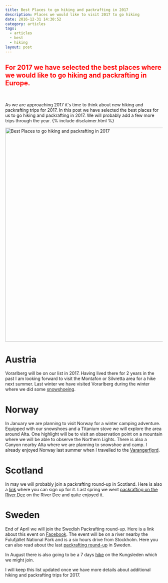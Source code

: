 ```yaml
---
title: Best Places to go hiking and packrafting in 2017
description: Places we would like to visit 2017 to go hiking
date: 2016-12-31 14:30:52
category: articles
tags:
  - articles
  - best
  - hiking
layout: post
---
```

<h2 style="color:red">For 2017 we have selected the best places where we would like to go hiking and packrafting in Europe.</h2>
<br>

As we are approaching 2017 it's time to think about new hiking and packrafting trips for 2017. In this post we have selected the best places for us to go hiking and packrafting in 2017. We will probably add a few more trips through the year. {% include disclaimer.html %}

<a data-flickr-embed="true"  href="https://www.flickr.com/photos/90204224@N07/28408870540/in/photolist-KhoTsL-KyaWGy-JLZn9U-KAEbo2-D6WjUR-qUzGQK-Q6U317-rbV4BL-rbRHKM-qfcV5n-KEWijq-KyaX69-KHvJbk-KhoThW-JM6Vqe-KyaX1Q-KHvHM4-KyaWT5-KyaWPC-KyaWAS-qGH8BY-r9HaDW-AqB9ci-APvhWx-rbRFq6-r9HaJL-qUqxwU-rbV6xu-tMS45w-qfcT7K-qUxMti-qUxMCM-qUzFAa-rbV7gy-rbV7GU-rc1CbB-r9Hef3-v6DD8n-q3hwoU-qGQmse-r9HdQA-r9HdZU-qUxN4g-qUxNTH-qUxP2D-qWZDDU-qHtRc2-rc1DjZ-qffws2-qUzE8R" title="Best Places to go hiking and packrafting in 2017"><img src="https://c5.staticflickr.com/8/7737/28408870540_3fd8554e5f_b.jpg" width="1024" height="683" alt="Best Places to go hiking and packrafting in 2017"></a><script async src="//embedr.flickr.com/assets/client-code.js" charset="utf-8"></script>

<!--more-->

# Austria
Vorarlberg will be on our list in 2017. Having lived there for 2 years in the past I am looking forward to visit the Montafon or Silvretta area for a hike next summer. Last winter we have visited Vorarlberg during the winter where we did some [snowshoeing](http://www.hikeventures.com/Testing-MSR-Revo-Ascent-Light-Deploy-T2-Flight-2-Austrian-Alps/).

# Norway
In January we are planning to visit Norway for a winter camping adventure. Equipped with our snowshoes and a Titanium stove we will explore the area around Alta. One highlight will be to visit an observation point on a mountain where we will be able to observe the Northern Lights. There is also a Canyon nearby Alta where we are planning to snowshoe and camp. I already enjoyed Norway last summer when I travelled to the [Varangerfjord](http://www.hikeventures.com/Finnmark/).

# Scotland
In may we will probably join a packrafting round-up in Scotland. Here is also a [link](https://www.facebook.com/events/140680829718198/) where you can sign up for it. Last spring we went [packrafting on the River Dee](http://www.hikeventures.com/Packrafting-River-Dee-Scotland-1/) on the River Dee and quite enjoyed it.

# Sweden
End of April we will join the Swedish Packrafting round-up. Here is a link about this event on [Facebook](https://www.facebook.com/groups/445731775597846/). The event will be on a river nearby the Fulufjället National Park and is a six hours drive from Stockholm. Here you can also read about the last [packrafting round-up](http://www.hikeventures.com/Swedish-Packrafting-Round-Up-2016/) in Sweden.

In August there is also going to be a 7 days [hike](https://www.facebook.com/events/857479497686986/) on the Kungsleden which we might join.

I will keep this list updated once we have more details about additional hiking and packrafting trips for 2017.
